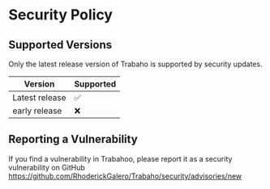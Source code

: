 # Security Policy

## Supported Versions

Only the latest release version of Trabaho is supported by security updates.

| Version         | Supported            |
| --------------- | -------------------- |
| Latest release  | :white_check_mark:   |
| early release   | :x:                  |

## Reporting a Vulnerability

If you find a vulnerability in Trabahoo, please report it as a security vulnerability on GitHub https://github.com/RhoderickGalero/Trabaho/security/advisories/new
